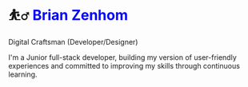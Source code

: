 # ⛹️‍♂️ <span style="color: blue"> Brian Zenhom </span>

Digital Craftsman (Developer/Designer)

I'm a Junior full-stack developer, building my version of user-friendly experiences and committed to improving my skills through continuous learning.

<!--
**BrianZenhom/BrianZenhom** is a ✨ _special_ ✨ repository because its `README.md` (this file) appears on your GitHub profile.

Here are some ideas to get you started:

- 🔭 I’m currently working on ...
- 🌱 I’m currently learning ...
- 👯 I’m looking to collaborate on ...
- 🤔 I’m looking for help with ...
- 💬 Ask me about ...
- 📫 How to reach me: ...
- 😄 Pronouns: ...
- ⚡ Fun fact: ...
-->
